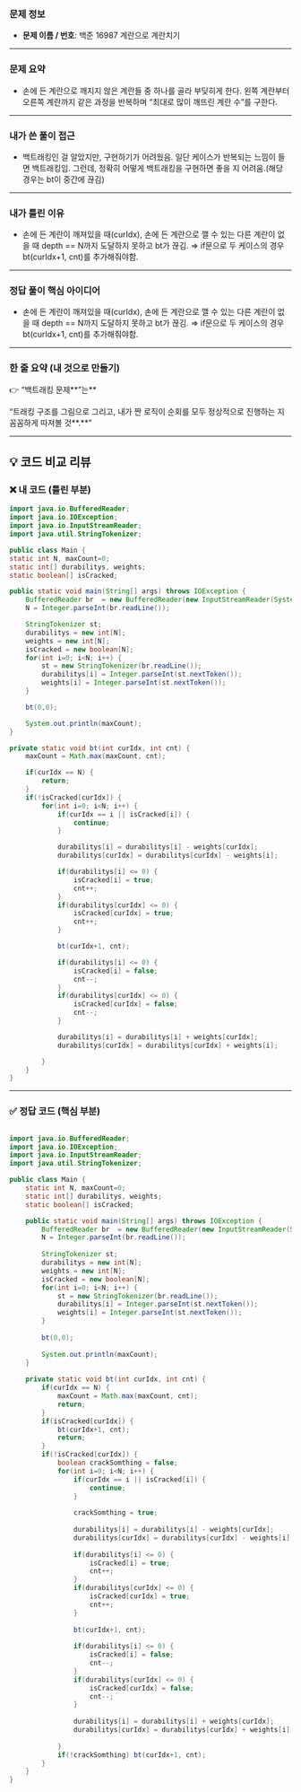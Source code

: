 ### 문제 정보

- **문제 이름 / 번호**: 백준 16987 계란으로 계란치기

---

### 문제 요약

- 손에 든 계란으로 깨지지 않은 계란들 중 하나를 골라 부딪히게 한다. 왼쪽 계란부터 오른쪽 계란까지 같은 과정을 반복하며 “최대로 많이 깨뜨린 계란 수”를 구한다.

---

### 내가 쓴 풀이 접근

- 백트래킹인 걸 알았지만, 구현하기가 어려웠음. 일단 케이스가 반복되는 느낌이 들면 백트래킹임. 그런데, 정확히 어떻게 백트래킹을 구현하면 좋을 지 어려움.(해당 경우는 bt이 중간에 끊김)

---

### 내가 틀린 이유

- 손에 든 계란이 깨져있을 때(curIdx), 손에 든 계란으로 깰 수 있는 다른 계란이 없을 때 depth == N까지 도달하지 못하고 bt가 끊김. ⇒ if문으로 두 케이스의 경우 bt(curIdx+1, cnt)를 추가해줘야함.

---

### 정답 풀이 핵심 아이디어

- 손에 든 계란이 깨져있을 때(curIdx), 손에 든 계란으로 깰 수 있는 다른 계란이 없을 때 depth == N까지 도달하지 못하고 bt가 끊김. ⇒ if문으로 두 케이스의 경우 bt(curIdx+1, cnt)를 추가해줘야함.

---

### 한 줄 요약 (내 것으로 만들기)

👉 “백트래킹 문제**”는**

“트래킹 구조를 그림으로 그리고, 내가 짠 로직이 순회를 모두 정상적으로 진행하는 지 꼼꼼하게 따져볼 것**.**”

---

## 💡 코드 비교 리뷰

### ❌ 내 코드 (틀린 부분)

```java
import java.io.BufferedReader;
import java.io.IOException;
import java.io.InputStreamReader;
import java.util.StringTokenizer;

public class Main {
static int N, maxCount=0;
static int[] durabilitys, weights;
static boolean[] isCracked;

public static void main(String[] args) throws IOException {
	BufferedReader br  = new BufferedReader(new InputStreamReader(System.in));
    N = Integer.parseInt(br.readLine());

	StringTokenizer st;
	durabilitys = new int[N];
	weights = new int[N];
	isCracked = new boolean[N];
	for(int i=0; i<N; i++) {
		st = new StringTokenizer(br.readLine());
		durabilitys[i] = Integer.parseInt(st.nextToken());
		weights[i] = Integer.parseInt(st.nextToken());
	}

	bt(0,0);

	System.out.println(maxCount);
}

private static void bt(int curIdx, int cnt) {
	maxCount = Math.max(maxCount, cnt);

	if(curIdx == N) {
		return;
	}
	if(!isCracked[curIdx]) {
		for(int i=0; i<N; i++) {
			if(curIdx == i || isCracked[i]) {
				continue;
			}

			durabilitys[i] = durabilitys[i] - weights[curIdx];
			durabilitys[curIdx] = durabilitys[curIdx] - weights[i];

			if(durabilitys[i] <= 0) {
				isCracked[i] = true;
				cnt++;
			}
			if(durabilitys[curIdx] <= 0) {
				isCracked[curIdx] = true;
				cnt++;
			}

			bt(curIdx+1, cnt);

			if(durabilitys[i] <= 0) {
				isCracked[i] = false;
				cnt--;
			}
			if(durabilitys[curIdx] <= 0) {
				isCracked[curIdx] = false;
				cnt--;
			}

			durabilitys[i] = durabilitys[i] + weights[curIdx];
			durabilitys[curIdx] = durabilitys[curIdx] + weights[i];

		}
	}
}

```

---

### ✅ 정답 코드 (핵심 부분)

```java

import java.io.BufferedReader;
import java.io.IOException;
import java.io.InputStreamReader;
import java.util.StringTokenizer;

public class Main {
	static int N, maxCount=0;
	static int[] durabilitys, weights;
	static boolean[] isCracked;

	public static void main(String[] args) throws IOException {
		BufferedReader br  = new BufferedReader(new InputStreamReader(System.in));
	    N = Integer.parseInt(br.readLine());
	
		StringTokenizer st;
		durabilitys = new int[N];
		weights = new int[N];
		isCracked = new boolean[N];
		for(int i=0; i<N; i++) {
			st = new StringTokenizer(br.readLine());
			durabilitys[i] = Integer.parseInt(st.nextToken());
			weights[i] = Integer.parseInt(st.nextToken());
		}
	
		bt(0,0);
	
		System.out.println(maxCount);
	}
	
	private static void bt(int curIdx, int cnt) {
		if(curIdx == N) {
			maxCount = Math.max(maxCount, cnt);
			return;
		}
		if(isCracked[curIdx]) {
			bt(curIdx+1, cnt);
			return;
		}
		if(!isCracked[curIdx]) {
			boolean crackSomthing = false;
			for(int i=0; i<N; i++) {
				if(curIdx == i || isCracked[i]) {
					continue;
				}
				
				crackSomthing = true;
				
				durabilitys[i] = durabilitys[i] - weights[curIdx];
				durabilitys[curIdx] = durabilitys[curIdx] - weights[i];
	
				if(durabilitys[i] <= 0) {
					isCracked[i] = true;
					cnt++;
				}
				if(durabilitys[curIdx] <= 0) {
					isCracked[curIdx] = true;
					cnt++;
				}
	
				bt(curIdx+1, cnt);
	
				if(durabilitys[i] <= 0) {
					isCracked[i] = false;
					cnt--;
				}
				if(durabilitys[curIdx] <= 0) {
					isCracked[curIdx] = false;
					cnt--;
				}
	
				durabilitys[i] = durabilitys[i] + weights[curIdx];
				durabilitys[curIdx] = durabilitys[curIdx] + weights[i];
	
			}
			if(!crackSomthing) bt(curIdx+1, cnt);
		}
	}
}

```
